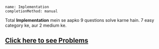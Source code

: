 ```ngMeta
name: Implementation
completionMethod: manual
```

Total **Implementation** mein se aapko 9 questions solve karne hain. 7 easy category ke, aur 2 medium ke.

## [Click here to see Problems](https://www.hackerrank.com/domains/algorithms?filters%5Bstatus%5D%5B%5D=unsolved&filters%5Bsubdomains%5D%5B%5D=implementation&badge_type=problem-solving)
